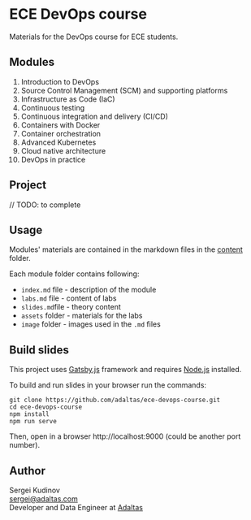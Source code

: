 # ECE DevOps course

Materials for the DevOps course for ECE students.

## Modules

1. Introduction to DevOps
2. Source Control Management (SCM) and supporting platforms
3. Infrastructure as Code (IaC)
4. Continuous testing
5. Continuous integration and delivery (CI/CD)
6. Containers with Docker
7. Container orchestration
8. Advanced Kubernetes
9. Cloud native architecture
10. DevOps in practice

## Project

// TODO: to complete

## Usage

Modules' materials are contained in the markdown files in the [content](content) folder.

Each module folder contains following:

- `index.md` file - description of the module
- `labs.md` file - content of labs
- `slides.md`file  - theory content
- `assets` folder - materials for the labs
- `image` folder - images used in the `.md` files

## Build slides

This project uses [Gatsby.js](https://www.gatsbyjs.org/) framework and requires [Node.js](https://nodejs.org/en/) installed. 

To build and run slides in your browser run the commands:

```
git clone https://github.com/adaltas/ece-devops-course.git
cd ece-devops-course
npm install
npm run serve
```

Then, open in a browser http://localhost:9000 (could be another port number).

## Author

Sergei Kudinov   
sergei@adaltas.com   
Developer and Data Engineer at [Adaltas](https://www.adaltas.com/)

